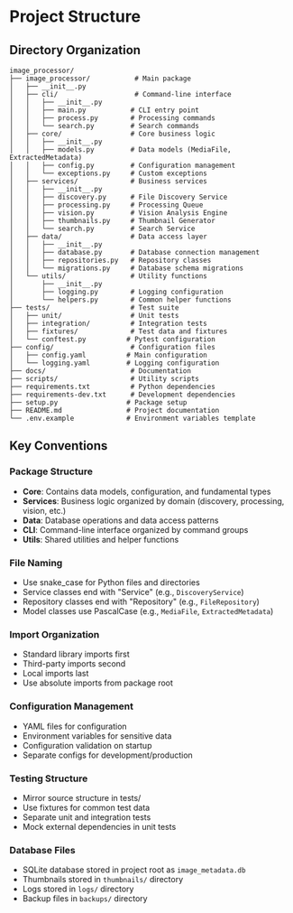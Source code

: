# Project Structure

## Directory Organization

```
image_processor/
├── image_processor/           # Main package
│   ├── __init__.py
│   ├── cli/                   # Command-line interface
│   │   ├── __init__.py
│   │   ├── main.py           # CLI entry point
│   │   ├── process.py        # Processing commands
│   │   └── search.py         # Search commands
│   ├── core/                 # Core business logic
│   │   ├── __init__.py
│   │   ├── models.py         # Data models (MediaFile, ExtractedMetadata)
│   │   ├── config.py         # Configuration management
│   │   └── exceptions.py     # Custom exceptions
│   ├── services/             # Business services
│   │   ├── __init__.py
│   │   ├── discovery.py      # File Discovery Service
│   │   ├── processing.py     # Processing Queue
│   │   ├── vision.py         # Vision Analysis Engine
│   │   ├── thumbnails.py     # Thumbnail Generator
│   │   └── search.py         # Search Service
│   ├── data/                 # Data access layer
│   │   ├── __init__.py
│   │   ├── database.py       # Database connection management
│   │   ├── repositories.py   # Repository classes
│   │   └── migrations.py     # Database schema migrations
│   └── utils/                # Utility functions
│       ├── __init__.py
│       ├── logging.py        # Logging configuration
│       └── helpers.py        # Common helper functions
├── tests/                    # Test suite
│   ├── unit/                 # Unit tests
│   ├── integration/          # Integration tests
│   ├── fixtures/             # Test data and fixtures
│   └── conftest.py          # Pytest configuration
├── config/                   # Configuration files
│   ├── config.yaml          # Main configuration
│   └── logging.yaml         # Logging configuration
├── docs/                     # Documentation
├── scripts/                  # Utility scripts
├── requirements.txt          # Python dependencies
├── requirements-dev.txt      # Development dependencies
├── setup.py                 # Package setup
├── README.md                # Project documentation
└── .env.example             # Environment variables template
```

## Key Conventions

### Package Structure
- **Core**: Contains data models, configuration, and fundamental types
- **Services**: Business logic organized by domain (discovery, processing, vision, etc.)
- **Data**: Database operations and data access patterns
- **CLI**: Command-line interface organized by command groups
- **Utils**: Shared utilities and helper functions

### File Naming
- Use snake_case for Python files and directories
- Service classes end with "Service" (e.g., `DiscoveryService`)
- Repository classes end with "Repository" (e.g., `FileRepository`)
- Model classes use PascalCase (e.g., `MediaFile`, `ExtractedMetadata`)

### Import Organization
- Standard library imports first
- Third-party imports second
- Local imports last
- Use absolute imports from package root

### Configuration Management
- YAML files for configuration
- Environment variables for sensitive data
- Configuration validation on startup
- Separate configs for development/production

### Testing Structure
- Mirror source structure in tests/
- Use fixtures for common test data
- Separate unit and integration tests
- Mock external dependencies in unit tests

### Database Files
- SQLite database stored in project root as `image_metadata.db`
- Thumbnails stored in `thumbnails/` directory
- Logs stored in `logs/` directory
- Backup files in `backups/` directory